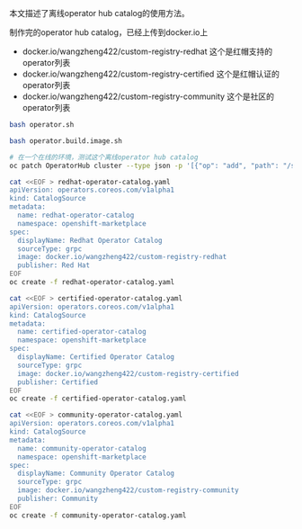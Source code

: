本文描述了离线operator hub catalog的使用方法。

制作完的operator hub catalog，已经上传到docker.io上

- docker.io/wangzheng422/custom-registry-redhat 这个是红帽支持的operator列表
- docker.io/wangzheng422/custom-registry-certified 这个是红帽认证的operator列表
- docker.io/wangzheng422/custom-registry-community 这个是社区的operator列表

```bash
bash operator.sh

bash operator.build.image.sh

# 在一个在线的环境，测试这个离线operator hub catalog
oc patch OperatorHub cluster --type json -p '[{"op": "add", "path": "/spec/disableAllDefaultSources", "value": true}]'

cat <<EOF > redhat-operator-catalog.yaml
apiVersion: operators.coreos.com/v1alpha1
kind: CatalogSource
metadata:
  name: redhat-operator-catalog
  namespace: openshift-marketplace
spec:
  displayName: Redhat Operator Catalog
  sourceType: grpc
  image: docker.io/wangzheng422/custom-registry-redhat
  publisher: Red Hat
EOF
oc create -f redhat-operator-catalog.yaml

cat <<EOF > certified-operator-catalog.yaml
apiVersion: operators.coreos.com/v1alpha1
kind: CatalogSource
metadata:
  name: certified-operator-catalog
  namespace: openshift-marketplace
spec:
  displayName: Certified Operator Catalog
  sourceType: grpc
  image: docker.io/wangzheng422/custom-registry-certified
  publisher: Certified
EOF
oc create -f certified-operator-catalog.yaml

cat <<EOF > community-operator-catalog.yaml
apiVersion: operators.coreos.com/v1alpha1
kind: CatalogSource
metadata:
  name: community-operator-catalog
  namespace: openshift-marketplace
spec:
  displayName: Community Operator Catalog
  sourceType: grpc
  image: docker.io/wangzheng422/custom-registry-community
  publisher: Community
EOF
oc create -f community-operator-catalog.yaml

```
